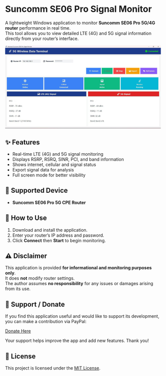 # Suncomm SE06 Pro Signal Monitor

A lightweight Windows application to monitor **Suncomm SE06 Pro 5G/4G router** performance in real time.  
This tool allows you to view detailed LTE (4G) and 5G signal information directly from your router’s interface.

![Screenshot](Suncomm.jpg)

## ✨ Features
- Real-time LTE (4G) and 5G signal monitoring  
- Displays RSRP, RSRQ, SINR, PCI, and band information  
- Shows internet, cellular and signal status  
- Export signal data for analysis  
- Full screen mode for better visibility  

## 📡 Supported Device
- **Suncomm SE06 Pro 5G CPE Router**

## 🚀 How to Use
1. Download and install the application.  
2. Enter your router’s IP address and password.  
3. Click **Connect** then **Start** to begin monitoring.

## ⚠️ Disclaimer
This application is provided **for informational and monitoring purposes only**.  
It does **not** modify router settings.  
The author assumes **no responsibility** for any issues or damages arising from its use.

## 💖 Support / Donate
If you find this application useful and would like to support its development, you can make a contribution via PayPal:

[Donate Here](https://www.paypal.com/paypalme/948d)

Your support helps improve the app and add new features. Thank you!

## 📝 License
This project is licensed under the [MIT License](./LICENSE).
